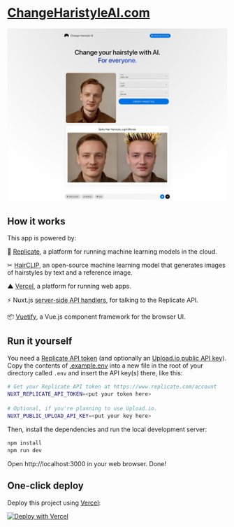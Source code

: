 # [ChangeHaristyleAI.com](https://changehairstyleai.com)

[![Change Hairstyle AI](./public/img/screenshot.jpg)](https://changehairstyelai.com)

## How it works

This app is powered by:

🚀 [Replicate](https://replicate.com/?utm_source=github&utm_campaign=changehairstyleai), a platform for running machine learning models in the cloud.

✂ [HairCLIP](https://replicate.com/wty-ustc/hairclip?utm_source=github&utm_campaign=changehairstyleai), an open-source machine learning model that generates images of hairstyles by text and a reference image.

▲ [Vercel](https://vercel.com/), a platform for running web apps.

⚡️ Nuxt.js [server-side API handlers](server/api), for talking to the Replicate API.

📦 [Vuetify](https://vuetifyjs.com/en/), a Vue.js component framework for the browser UI.

## Run it yourself

You need a [Replicate API token](https://replicate.com/account?utm_source=github&utm_campaign=changehairstyleai) (and optionally an [Upload.io public API key](https://upload.io/dashboard/security/api_keys)). Copy the contents of [.example.env](.example.env) into a new file in the root of your directory called `.env` and insert the API key(s) there, like this:

```bash
# Get your Replicate API token at https://www.replicate.com/account
NUXT_REPLICATE_API_TOKEN=<put your token here>

# Optional, if you're planning to use Upload.io.
NUXT_PUBLIC_UPLOAD_API_KEY=<put your key here>
```

Then, install the dependencies and run the local development server:

```bash
npm install
npm run dev
```

Open http://localhost:3000 in your web browser. Done!

## One-click deploy

Deploy this project using [Vercel](https://vercel.com?utm_source=github&utm_medium=readme&utm_campaign=changehairstyleai):

[![Deploy with Vercel](https://vercel.com/button)](https://vercel.com/new/clone?repository-url=https://github.com/Pwntus/change-hairstyle-ai&env=NUXT_REPLICATE_API_TOKEN&project-name=change-hairstyle-ai&repo-name=change-hairstyle-ai)
